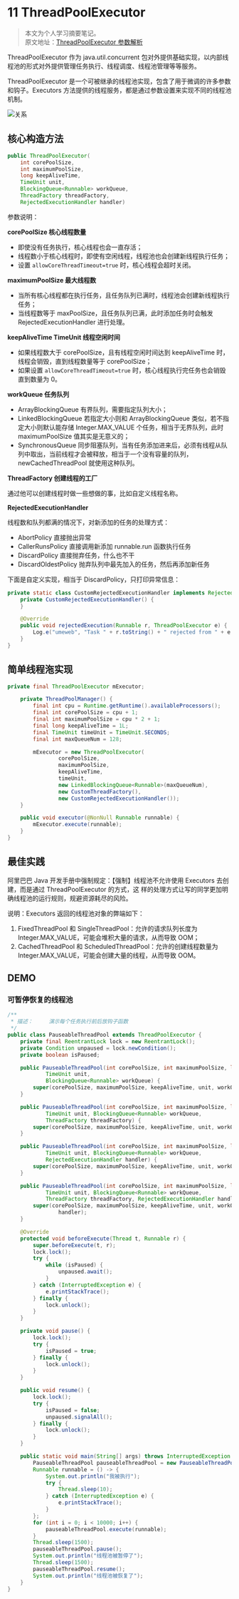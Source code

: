 # 11 ThreadPoolExecutor

> 本文为个人学习摘要笔记。  
> 原文地址：[ThreadPoolExecutor 参数解析](https://juejin.im/post/6844903554986049543)

ThreadPoolExecutor 作为 java.util.concurrent 包对外提供基础实现，以内部线程池的形式对外提供管理任务执行、线程调度、线程池管理等等服务。

ThreadPoolExecutor 是一个可被继承的线程池实现，包含了用于微调的许多参数和钩子。Executors 方法提供的线程服务，都是通过参数设置来实现不同的线程池机制。

![&#x5173;&#x7CFB;](https://raw.githubusercontent.com/chanshiyucx/yoi/master/2020/ThreadPoolExecutor/关系.png)

## 核心构造方法

```java
public ThreadPoolExecutor(
    int corePoolSize,
    int maximumPoolSize,
    long keepAliveTime,
    TimeUnit unit,
    BlockingQueue<Runnable> workQueue,
    ThreadFactory threadFactory,
    RejectedExecutionHandler handler)
```

参数说明：

**corePoolSize 核心线程数量**

* 即使没有任务执行，核心线程也会一直存活；
* 线程数小于核心线程时，即使有空闲线程，线程池也会创建新线程执行任务；
* 设置 `allowCoreThreadTimeout=true` 时，核心线程会超时关闭。

**maximumPoolSize 最大线程数**

* 当所有核心线程都在执行任务，且任务队列已满时，线程池会创建新线程执行任务；
* 当线程数等于 maxPoolSize，且任务队列已满，此时添加任务时会触发 RejectedExecutionHandler 进行处理。

**keepAliveTime TimeUnit 线程空闲时间**

* 如果线程数大于 corePoolSize，且有线程空闲时间达到 keepAliveTime 时，线程会销毁，直到线程数量等于 corePoolSize；
* 如果设置 `allowCoreThreadTimeout=true` 时，核心线程执行完任务也会销毁直到数量为 0。

**workQueue 任务队列**

* ArrayBlockingQueue 有界队列，需要指定队列大小；
* LinkedBlockingQueue 若指定大小则和 ArrayBlockingQueue 类似，若不指定大小则默认能存储 Integer.MAX\_VALUE 个任务，相当于无界队列，此时 maximumPoolSize 值其实是无意义的；
* SynchronousQueue 同步阻塞队列，当有任务添加进来后，必须有线程从队列中取出，当前线程才会被释放，相当于一个没有容量的队列，newCachedThreadPool 就使用这种队列。

**ThreadFactory 创建线程的工厂**

通过他可以创建线程时做一些想做的事，比如自定义线程名称。

**RejectedExecutionHandler**

线程数和队列都满的情况下，对新添加的任务的处理方式：

* AbortPolicy 直接抛出异常
* CallerRunsPolicy 直接调用新添加 runnable.run 函数执行任务
* DiscardPolicy 直接抛弃任务，什么也不干
* DiscardOldestPolicy 抛弃队列中最先加入的任务，然后再添加新任务

下面是自定义实现，相当于 DiscardPolicy，只打印异常信息：

```java
private static class CustomRejectedExecutionHandler implements RejectedExecutionHandler {
    private CustomRejectedExecutionHandler() {
    }

    @Override
    public void rejectedExecution(Runnable r, ThreadPoolExecutor e) {
        Log.e("umeweb", "Task " + r.toString() + " rejected from " + e.toString());
    }
}
```

## 简单线程沲实现

```java
private final ThreadPoolExecutor mExecutor;

    private ThreadPoolManager() {
        final int cpu = Runtime.getRuntime().availableProcessors();
        final int corePoolSize = cpu + 1;
        final int maximumPoolSize = cpu * 2 + 1;
        final long keepAliveTime = 1L;
        final TimeUnit timeUnit = TimeUnit.SECONDS;
        final int maxQueueNum = 128;

        mExecutor = new ThreadPoolExecutor(
                corePoolSize,
                maximumPoolSize,
                keepAliveTime,
                timeUnit,
                new LinkedBlockingQueue<Runnable>(maxQueueNum),
                new CustomThreadFactory(),
                new CustomRejectedExecutionHandler());
    }

    public void executor(@NonNull Runnable runnable) {
        mExecutor.execute(runnable);
    }
}
```

## 最佳实践

阿里巴巴 Java 开发手册中强制规定：【强制】线程池不允许使用 Executors 去创建，而是通过 ThreadPoolExecutor 的方式，这 样的处理方式让写的同学更加明确线程池的运行规则，规避资源耗尽的风险。

说明：Executors 返回的线程池对象的弊端如下：

1. FixedThreadPool 和 SingleThreadPool：允许的请求队列长度为 Integer.MAX\_VALUE，可能会堆积大量的请求，从而导致 OOM；
2. CachedThreadPool 和 ScheduledThreadPool：允许的创建线程数量为 Integer.MAX\_VALUE，可能会创建大量的线程，从而导致 OOM。

## DEMO

### 可暂停恢复的线程池

```java
/**
 * 描述：     演示每个任务执行前后放钩子函数
 */
public class PauseableThreadPool extends ThreadPoolExecutor {
    private final ReentrantLock lock = new ReentrantLock();
    private Condition unpaused = lock.newCondition();
    private boolean isPaused;

    public PauseableThreadPool(int corePoolSize, int maximumPoolSize, long keepAliveTime,
            TimeUnit unit,
            BlockingQueue<Runnable> workQueue) {
        super(corePoolSize, maximumPoolSize, keepAliveTime, unit, workQueue);
    }

    public PauseableThreadPool(int corePoolSize, int maximumPoolSize, long keepAliveTime,
            TimeUnit unit, BlockingQueue<Runnable> workQueue,
            ThreadFactory threadFactory) {
        super(corePoolSize, maximumPoolSize, keepAliveTime, unit, workQueue, threadFactory);
    }

    public PauseableThreadPool(int corePoolSize, int maximumPoolSize, long keepAliveTime,
            TimeUnit unit, BlockingQueue<Runnable> workQueue,
            RejectedExecutionHandler handler) {
        super(corePoolSize, maximumPoolSize, keepAliveTime, unit, workQueue, handler);
    }

    public PauseableThreadPool(int corePoolSize, int maximumPoolSize, long keepAliveTime,
            TimeUnit unit, BlockingQueue<Runnable> workQueue,
            ThreadFactory threadFactory, RejectedExecutionHandler handler) {
        super(corePoolSize, maximumPoolSize, keepAliveTime, unit, workQueue, threadFactory,
                handler);
    }

    @Override
    protected void beforeExecute(Thread t, Runnable r) {
        super.beforeExecute(t, r);
        lock.lock();
        try {
            while (isPaused) {
                unpaused.await();
            }
        } catch (InterruptedException e) {
            e.printStackTrace();
        } finally {
            lock.unlock();
        }
    }

    private void pause() {
        lock.lock();
        try {
            isPaused = true;
        } finally {
            lock.unlock();
        }
    }

    public void resume() {
        lock.lock();
        try {
            isPaused = false;
            unpaused.signalAll();
        } finally {
            lock.unlock();
        }
    }

    public static void main(String[] args) throws InterruptedException {
        PauseableThreadPool pauseableThreadPool = new PauseableThreadPool(10, 20, 10L, TimeUnit.SECONDS, new LinkedBlockingQueue<>());
        Runnable runnable = () -> {
            System.out.println("我被执行");
            try {
                Thread.sleep(10);
            } catch (InterruptedException e) {
                e.printStackTrace();
            }
        };
        for (int i = 0; i < 10000; i++) {
            pauseableThreadPool.execute(runnable);
        }
        Thread.sleep(1500);
        pauseableThreadPool.pause();
        System.out.println("线程池被暂停了");
        Thread.sleep(1500);
        pauseableThreadPool.resume();
        System.out.println("线程池被恢复了");
    }
}
```

